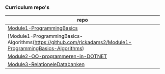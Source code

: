 

### Curriculum repo's     
 
|repo | 
|--|
| [Module1-ProgrammingBasics](https://github.com/rickadams2/Module1-ProgrammingBasics) |  
| [Module1-ProgrammingBasics-Algorithms(https://github.com/rickadams2/Module1-ProgrammingBasics-Algorithms) |  
| [Module2-OO-programmeren-in-DOTNET](https://github.com/rickadams2/Module2-OO-programmeren-in-DOTNET) |  
| [Module3-RelationeleDatabanken](https://github.com/rickadams2/Module3-RelationeleDatabanken) |  
